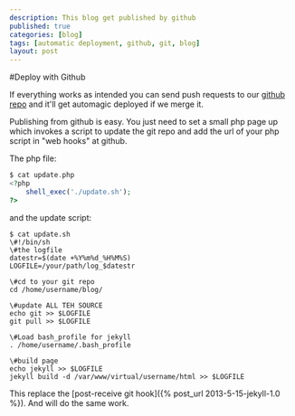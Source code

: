 ```yaml
---
description: This blog get published by github
published: true
categories: [blog]
tags: [automatic deployment, github, git, blog]
layout: post
---
```

#Deploy with Github

If everything works as intended you can send push requests to our [github repo](https://github.com/l33tsource/blog) and it'll get automagic deployed if we merge it.
 
Publishing from github is easy. You just need to set a small php page up which invokes a script to update the git repo and add the url of your php script in "web hooks" at github.
 
The php file:
```php
$ cat update.php  
<?php  
	shell_exec('./update.sh');  
?>   
```
and the update script:
```
$ cat update.sh 
\#!/bin/sh
\#the logfile
datestr=$(date +%Y%m%d_%H%M%S)
LOGFILE=/your/path/log_$datestr

\#cd to your git repo
cd /home/username/blog/

\#update ALL TEH SOURCE
echo git >> $LOGFILE
git pull >> $LOGFILE

\#Load bash_profile for jekyll
. /home/username/.bash_profile

\#build page
echo jekyll >> $LOGFILE
jekyll build -d /var/www/virtual/username/html >> $LOGFILE
```
 
This replace the [post-receive git hook]({% post_url 2013-5-15-jekyll-1.0 %}). And will do the same work.

